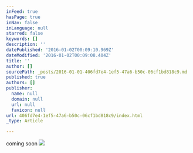 ```yaml
---
inFeed: true
hasPage: true
inNav: false
inLanguage: null
starred: false
keywords: []
description: ''
datePublished: '2016-01-02T00:09:10.969Z'
dateModified: '2016-01-02T00:09:08.404Z'
title: ''
author: []
sourcePath: _posts/2016-01-01-406fd7e4-1ef5-47a6-b50c-06cf1bd818c9.md
published: true
authors: []
publisher:
  name: null
  domain: null
  url: null
  favicon: null
url: 406fd7e4-1ef5-47a6-b50c-06cf1bd818c9/index.html
_type: Article

---
```

coming soon
![](https://the-grid-user-content.s3-us-west-2.amazonaws.com/7565edb8-a811-44c4-839f-917bf31a1b05.png)